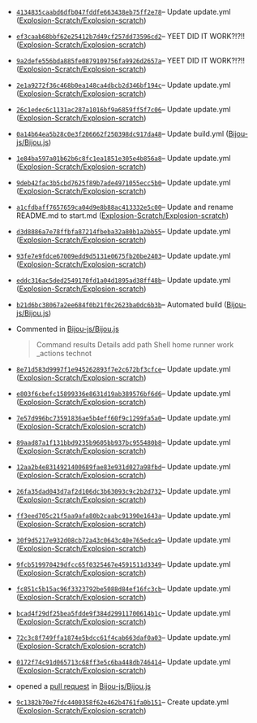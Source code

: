 <ul>
<li><p><a href="https://github.com/Explosion-Scratch/Explosion-scratch/commit/4134835caabd6dfb047fddfe663438eb75ff2e78"><code>4134835caabd6dfb047fddfe663438eb75ff2e78</code></a>– Update update.yml (<a href="https://github.com/Explosion-Scratch/Explosion-scratch">Explosion-Scratch/Explosion-scratch</a>)</p></li>
<li><p><a href="https://github.com/Explosion-Scratch/Explosion-scratch/commit/ef3caab68bbf62e25412b7d49cf257dd73596cd2"><code>ef3caab68bbf62e25412b7d49cf257dd73596cd2</code></a>– YEET DID IT WORK?!?!! (<a href="https://github.com/Explosion-Scratch/Explosion-scratch">Explosion-Scratch/Explosion-scratch</a>)</p></li>
<li><p><a href="https://github.com/Explosion-Scratch/Explosion-scratch/commit/9a2defe556bda885fe0879109756fa9926d2657a"><code>9a2defe556bda885fe0879109756fa9926d2657a</code></a>– YEET DID IT WORK?!?!! (<a href="https://github.com/Explosion-Scratch/Explosion-scratch">Explosion-Scratch/Explosion-scratch</a>)</p></li>
<li><p><a href="https://github.com/Explosion-Scratch/Explosion-scratch/commit/2e1a9272f36c468b0ea148ca4dbcb2d346bf194c"><code>2e1a9272f36c468b0ea148ca4dbcb2d346bf194c</code></a>– Update update.yml (<a href="https://github.com/Explosion-Scratch/Explosion-scratch">Explosion-Scratch/Explosion-scratch</a>)</p></li>
<li><p><a href="https://github.com/Explosion-Scratch/Explosion-scratch/commit/26c1edec6c1131ac287a1016bf9a6859ff5f7c06"><code>26c1edec6c1131ac287a1016bf9a6859ff5f7c06</code></a>– Update update.yml (<a href="https://github.com/Explosion-Scratch/Explosion-scratch">Explosion-Scratch/Explosion-scratch</a>)</p></li>
<li><p><a href="https://github.com/Bijou-js/Bijou.js/commit/0a14b64ea5b28c0e3f206662f250398dc917da48"><code>0a14b64ea5b28c0e3f206662f250398dc917da48</code></a>– Update build.yml (<a href="https://github.com/Bijou-js/Bijou.js">Bijou-js/Bijou.js</a>)</p></li>
<li><p><a href="https://github.com/Explosion-Scratch/Explosion-scratch/commit/1e84ba597a01b62b6c8fc1ea1851e305e4b856a8"><code>1e84ba597a01b62b6c8fc1ea1851e305e4b856a8</code></a>– Update update.yml (<a href="https://github.com/Explosion-Scratch/Explosion-scratch">Explosion-Scratch/Explosion-scratch</a>)</p></li>
<li><p><a href="https://github.com/Explosion-Scratch/Explosion-scratch/commit/9deb42fac3b5cbd7625f89b7ade4971055ecc5b0"><code>9deb42fac3b5cbd7625f89b7ade4971055ecc5b0</code></a>– Update update.yml (<a href="https://github.com/Explosion-Scratch/Explosion-scratch">Explosion-Scratch/Explosion-scratch</a>)</p></li>
<li><p><a href="https://github.com/Explosion-Scratch/Explosion-scratch/commit/a1cfdbaff7657659ca04d9e8b88ac413332e5c00"><code>a1cfdbaff7657659ca04d9e8b88ac413332e5c00</code></a>– Update and rename README.md to start.md (<a href="https://github.com/Explosion-Scratch/Explosion-scratch">Explosion-Scratch/Explosion-scratch</a>)</p></li>
<li><p><a href="https://github.com/Explosion-Scratch/Explosion-scratch/commit/d3d8886a7e78ffbfa87214fbeba32a80b1a2bb55"><code>d3d8886a7e78ffbfa87214fbeba32a80b1a2bb55</code></a>– Update update.yml (<a href="https://github.com/Explosion-Scratch/Explosion-scratch">Explosion-Scratch/Explosion-scratch</a>)</p></li>
<li><p><a href="https://github.com/Explosion-Scratch/Explosion-scratch/commit/93fe7e9fdce67009edd9d5131e0675fb20be2403"><code>93fe7e9fdce67009edd9d5131e0675fb20be2403</code></a>– Update update.yml (<a href="https://github.com/Explosion-Scratch/Explosion-scratch">Explosion-Scratch/Explosion-scratch</a>)</p></li>
<li><p><a href="https://github.com/Explosion-Scratch/Explosion-scratch/commit/eddc316ac5ded2549170fd1a04d1895ad38ff48b"><code>eddc316ac5ded2549170fd1a04d1895ad38ff48b</code></a>– Update update.yml (<a href="https://github.com/Explosion-Scratch/Explosion-scratch">Explosion-Scratch/Explosion-scratch</a>)</p></li>
<li><p><a href="https://github.com/Bijou-js/Bijou.js/commit/b21d6bc38067a2ee684f0b21f0c2623ba0dc6b3b"><code>b21d6bc38067a2ee684f0b21f0c2623ba0dc6b3b</code></a>– Automated build (<a href="https://github.com/Bijou-js/Bijou.js">Bijou-js/Bijou.js</a>)</p></li>
<li><p>Commented in <a href="https://github.com/Bijou-js/Bijou.js/pull/236#issuecomment-824850704">Bijou-js/Bijou.js</a><blockquote> Command results Details add path Shell home runner work _actions technot </blockquote></p></li>
<li><p><a href="https://github.com/Explosion-Scratch/Explosion-scratch/commit/8e71d583d9997f1e945262893f7e2c672bf3cfce"><code>8e71d583d9997f1e945262893f7e2c672bf3cfce</code></a>– Update update.yml (<a href="https://github.com/Explosion-Scratch/Explosion-scratch">Explosion-Scratch/Explosion-scratch</a>)</p></li>
<li><p><a href="https://github.com/Explosion-Scratch/Explosion-scratch/commit/e803f6cbefc15899336e8631d19ab389576bf6d6"><code>e803f6cbefc15899336e8631d19ab389576bf6d6</code></a>– Update update.yml (<a href="https://github.com/Explosion-Scratch/Explosion-scratch">Explosion-Scratch/Explosion-scratch</a>)</p></li>
<li><p><a href="https://github.com/Explosion-Scratch/Explosion-scratch/commit/7e57d996bc73591836ae5b4eff60f9c1299fa5a0"><code>7e57d996bc73591836ae5b4eff60f9c1299fa5a0</code></a>– Update update.yml (<a href="https://github.com/Explosion-Scratch/Explosion-scratch">Explosion-Scratch/Explosion-scratch</a>)</p></li>
<li><p><a href="https://github.com/Explosion-Scratch/Explosion-scratch/commit/89aad87a1f131bbd9235b9605bb937bc955480b8"><code>89aad87a1f131bbd9235b9605bb937bc955480b8</code></a>– Update update.yml (<a href="https://github.com/Explosion-Scratch/Explosion-scratch">Explosion-Scratch/Explosion-scratch</a>)</p></li>
<li><p><a href="https://github.com/Explosion-Scratch/Explosion-scratch/commit/12aa2b4e8314921400689fae83e931d027a98fbd"><code>12aa2b4e8314921400689fae83e931d027a98fbd</code></a>– Update update.yml (<a href="https://github.com/Explosion-Scratch/Explosion-scratch">Explosion-Scratch/Explosion-scratch</a>)</p></li>
<li><p><a href="https://github.com/Explosion-Scratch/Explosion-scratch/commit/26fa35dad043d7af2d106dc3b63093c9c2b2d732"><code>26fa35dad043d7af2d106dc3b63093c9c2b2d732</code></a>– Update update.yml (<a href="https://github.com/Explosion-Scratch/Explosion-scratch">Explosion-Scratch/Explosion-scratch</a>)</p></li>
<li><p><a href="https://github.com/Explosion-Scratch/Explosion-scratch/commit/ff3eed705c21f5aa9afa80b2caabc91390e1643a"><code>ff3eed705c21f5aa9afa80b2caabc91390e1643a</code></a>– Update update.yml (<a href="https://github.com/Explosion-Scratch/Explosion-scratch">Explosion-Scratch/Explosion-scratch</a>)</p></li>
<li><p><a href="https://github.com/Explosion-Scratch/Explosion-scratch/commit/30f9d5217e932d08cb72a43c0643c40e765edca9"><code>30f9d5217e932d08cb72a43c0643c40e765edca9</code></a>– Update update.yml (<a href="https://github.com/Explosion-Scratch/Explosion-scratch">Explosion-Scratch/Explosion-scratch</a>)</p></li>
<li><p><a href="https://github.com/Explosion-Scratch/Explosion-scratch/commit/9fcb519970429dfcc65f0325467e4591511d3349"><code>9fcb519970429dfcc65f0325467e4591511d3349</code></a>– Update update.yml (<a href="https://github.com/Explosion-Scratch/Explosion-scratch">Explosion-Scratch/Explosion-scratch</a>)</p></li>
<li><p><a href="https://github.com/Explosion-Scratch/Explosion-scratch/commit/fc851c5b15ac96f3323792be5088d84ef16fc3cb"><code>fc851c5b15ac96f3323792be5088d84ef16fc3cb</code></a>– Update update.yml (<a href="https://github.com/Explosion-Scratch/Explosion-scratch">Explosion-Scratch/Explosion-scratch</a>)</p></li>
<li><p><a href="https://github.com/Explosion-Scratch/Explosion-scratch/commit/bcad4f29df25bea5fdde9f384d29911700614b1c"><code>bcad4f29df25bea5fdde9f384d29911700614b1c</code></a>– Update update.yml (<a href="https://github.com/Explosion-Scratch/Explosion-scratch">Explosion-Scratch/Explosion-scratch</a>)</p></li>
<li><p><a href="https://github.com/Explosion-Scratch/Explosion-scratch/commit/72c3c8f749ffa1874e5bdcc61f4cab663daf0a03"><code>72c3c8f749ffa1874e5bdcc61f4cab663daf0a03</code></a>– Update update.yml (<a href="https://github.com/Explosion-Scratch/Explosion-scratch">Explosion-Scratch/Explosion-scratch</a>)</p></li>
<li><p><a href="https://github.com/Explosion-Scratch/Explosion-scratch/commit/0172f74c91d065713c68ff3e5c6ba448db746414"><code>0172f74c91d065713c68ff3e5c6ba448db746414</code></a>– Update update.yml (<a href="https://github.com/Explosion-Scratch/Explosion-scratch">Explosion-Scratch/Explosion-scratch</a>)</p></li>
<li><p>opened a <a href="https://github.com/Bijou-js/Bijou.js/pull/236">pull request</a> in <a href="https://github.com/Bijou-js/Bijou.js">Bijou-js/Bijou.js</a></p></li>
<li><p><a href="https://github.com/Explosion-Scratch/Explosion-scratch/commit/9c1382b70e7fdc4400358f62e462b4761fa0b151"><code>9c1382b70e7fdc4400358f62e462b4761fa0b151</code></a>– Create update.yml (<a href="https://github.com/Explosion-Scratch/Explosion-scratch">Explosion-Scratch/Explosion-scratch</a>)</p></li>
</ul>